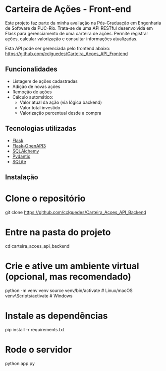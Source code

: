 # Carteira de Ações - Front-end

Este projeto faz parte da minha avaliação na Pós-Graduação em Engenharia de Software da PUC-Rio. Trata-se de uma API RESTful desenvolvida em Flask para gerenciamento de uma carteira de ações. Permite registrar ações, calcular valorização e consultar informações atualizadas.

Esta API pode ser gerenciada pelo frontend abaixo:
https://github.com/cclguedes/Carteira_Acoes_API_Frontend

## Funcionalidades

- Listagem de ações cadastradas
- Adição de novas ações
- Remoção de ações
- Cálculo automático:
  - Valor atual da ação (via lógica backend)
  - Valor total investido
  - Valorização percentual desde a compra

## Tecnologias utilizadas

- [Flask](https://flask.palletsprojects.com/)
- [Flask-OpenAPI3](https://pypi.org/project/flask-openapi3/)
- [SQLAlchemy](https://www.sqlalchemy.org/)
- [Pydantic](https://docs.pydantic.dev/)
- [SQLite](https://www.sqlite.org/)

## Instalação

# Clone o repositório
git clone https://github.com/cclguedes/Carteira_Acoes_API_Backend

# Entre na pasta do projeto
cd carteira_acoes_api_backend

# Crie e ative um ambiente virtual (opcional, mas recomendado)
python -m venv venv
source venv/bin/activate  # Linux/macOS
venv\Scripts\activate     # Windows

# Instale as dependências
pip install -r requirements.txt

# Rode o servidor
python app.py